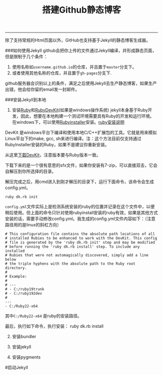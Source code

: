 ﻿---
layout: post
title: 搭建Github静态博客
description : 本文说明了如何在gitgub上搭建自己的个人博客
category: [环境搭建]
tags: [github, jekyll]
---

-----------------------
除了支持常规的Html页面以外，GitHub也支持基于Jekyll的静态博客生成器。

###如何使用Jekyll
github会把你上传的文件通过Jekyll编译，并形成静态页面，但是限制于几个条件：
 
1. 使用名称如`username.github.io`的仓库，并且置于`master`分支下。 
2. 或者使用其他名称的仓库，并且置于`gh-pages`分支下.
  
github服务器会识别以上的条件，满足之后使用Jekyll去生产静态博客，如果生产出错，他会给你留的email发一封邮件。  
  
###安装Jekyll到本地
1. 安装[Ruby](https://www.ruby-lang.org/)和[RubyDevKit](http://rubyinstaller.org/downloads/)(如果是windows操作系统)
jekyll本身基于Ruby开发，因此，想要在本地构建一个测试环境需要具有Ruby的开发和运行环境。在windows下，可以使用[Rubyinstaller](http://rubyinstaller.org/downloads/)安装。[ruby安装说明](http://www.ruby-lang.org/zh_cn/downloads/)


DevKit 是windows平台下编译和使用本地C/C++扩展包的工具。它就是用来模拟Linux平台下的make, gcc, sh来进行编译。注：这个方法目前仅支持通过RubyInstaller安装的Ruby，如果不是建议你重新安装。

从这里[下载DevKit](http://rubyinstaller.org/downloads/)，注意版本要与Ruby版本一致。

  
下载下来的是一个很有意思的sfx文件，如果你安装有7-zip，可以直接双击，它会自解压到你所选择的目录。
 
解压完成之后，用cmd进入到刚才解压的目录下，运行下面命令，该命令会生成config.yml。

	ruby dk.rb init

`config.yml`文件实际上是检测系统安装的ruby的位置并记录在这个文件中，以便稍后使用。但上面的命令只针对使用rubyinstall安装的ruby有效，如果是其他方式安装的话，需要手动修改config.yml。我生成的config.yml文件内容如下：（注意路径用的是linux的斜杠方向）
	
	# This configuration file contains the absolute path locations of all
	# installed Rubies to be enhanced to work with the DevKit. This config
	# file is generated by the 'ruby dk.rb init' step and may be modified
	# before running the 'ruby dk.rb install' step. To include any installed
	# Rubies that were not automagically discovered, simply add a line below
	# the triple hyphens with the absolute path to the Ruby root directory.
	#
	# Example:
	#
	# ---
	# - C:/ruby19trunk
	# - C:/ruby192dev
	#
	---
	- C:/Ruby22-x64
 
其中`C:/Ruby22-x64` 是ruby的安装路径。
 
最后，执行如下命令，执行安装：
	ruby dk.rb install

2. 安装bundler

3. 安装jekyll


4. 安装pygments


#启动Jekyll



 

